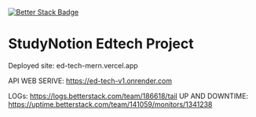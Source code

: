[![Better Stack Badge](https://uptime.betterstack.com/status-badges/v1/monitor/sqwm.svg)](https://uptime.betterstack.com/?utm_source=status_badge)


# StudyNotion Edtech Project
Deployed site: ed-tech-mern.vercel.app

API WEB SERIVE: https://ed-tech-v1.onrender.com

LOGs: https://logs.betterstack.com/team/186618/tail
UP AND DOWNTIME:  https://uptime.betterstack.com/team/141059/monitors/1341238
